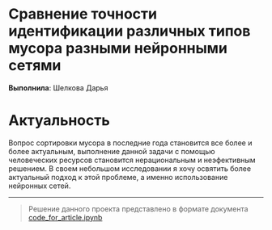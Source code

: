 # Сравнение точности идентификации различных типов мусора разными нейронными сетями

__Выполнила__: Шелкова Дарья

# Актуальность 
Вопрос сортировки мусора в последние года становится все более и более актуальным, выполнение данной задачи с помощью человеческих ресурсов становится нерациональным и неэфективным решением.
В своем небольшом исследовании я хочу освятить более актуальный подход к этой проблеме, а именно использование нейронных сетей. 

---
> Решение данного проекта представлено в формате документа [code_for_article.ipynb](https://github.com/Nuzuret/APPLICATIONS-OF-VARIOUS-CONVOLUTIONAL-NEURAL-NETWORKS-FOR-SORTING-DIFFERENT-TYPES-OF-WASTE/blob/main/code_for_article.ipynb)
>
